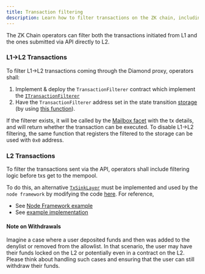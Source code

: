 ```yaml
---
title: Transaction filtering
description: Learn how to filter transactions on the ZK chain, including L1→L2 and L2 transactions.
---
```


The ZK Chain operators can filter both the transactions initiated from L1 and the ones submitted via API directly to L2.

### L1->L2 Transactions
To filter L1→L2 transactions coming through the Diamond proxy, operators shall:

1. Implement & deploy the `TransactionFilterer` contract which implement the
   [`ITransactionFilterer`](https://github.com/matter-labs/era-contracts/blob/dev/l1-contracts/contracts/state-transition/chain-interfaces/ITransactionFilterer.sol#L8)
2. Have the `TransactionFilterer` address set in the state transition
   [storage](https://github.com/matter-labs/era-contracts/blob/dev/l1-contracts/contracts/state-transition/chain-deps/ZkSyncHyperchainStorage.sol)
   (by using [this function](https://github.com/matter-labs/era-contracts/blob/dev/l1-contracts/contracts/state-transition/chain-deps/facets/Admin.sol#L95)).

If the filterer exists, it will be called by the
[Mailbox facet](https://github.com/matter-labs/era-contracts/blob/994897b14eb1d8e77c809da2db3379e7b58125b5/l1-contracts/contracts/state-transition/chain-deps/facets/Mailbox.sol#L239)
with the tx details, and will return whether the transaction can be executed.
To disable L1→L2 filtering, the same function that registers the filtered to the storage can be used with `0x0` address.

### L2 Transactions

To filter the transactions sent via the API, operators shall include filtering logic before txs get to the mempool.

To do this, an alternative [`TxSinkLayer`](https://github.com/matter-labs/zksync-era/blob/main/core/node/node_framework/src/implementations/layers/web3_api/tx_sink.rs)
must be implemented and used by the `node framework` by modifying the code
[here](https://github.com/matter-labs/zksync-era/blob/main/core/bin/zksync_server/src/node_builder.rs#L230).
For reference,

- See [Node Framework example](https://github.com/matter-labs/zksync-era/blob/main/core/node/node_framework/examples/main_node.rs#L416)
- See [example implementation](https://github.com/matter-labs/zksync-era/pull/1782)

#### Note on Withdrawals

Imagine a case where a user deposited funds and then was added to the denylist or removed from the allowlist.
In that scenario, the user may have their funds locked on the L2 or potentially even in a contract on the L2.
Please think about handling such cases and ensuring that the user can still withdraw their funds.
